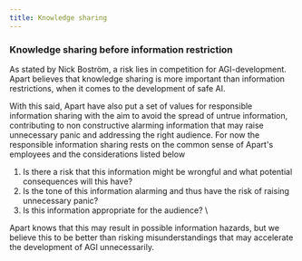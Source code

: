 ```yaml
---
title: Knowledge sharing
---
```


<!-- Yay, no errors, warnings, or alerts! -->

### Knowledge sharing before information restriction

As stated by Nick Boström, a risk lies in competition for AGI-development. Apart believes that knowledge sharing is more important than information restrictions, when it comes to the development of safe AI.

With this said, Apart have also put a set of values for responsible information sharing with the aim to avoid the spread of untrue information, contributing to non constructive alarming information that may raise unnecessary panic and addressing the right audience. For now the responsible information sharing rests on the common sense of Apart's employees and the considerations listed below

1. Is there a risk that this information might be wrongful and what potential consequences will this have?
2. Is the tone of this information alarming and thus have the risk of raising unnecessary panic?
3. Is this information appropriate for the audience? \

Apart knows that this may result in possible information hazards, but we believe this to be better than risking misunderstandings that may accelerate the development of AGI unnecessarily.
